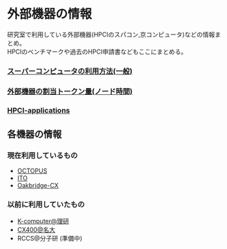 # 外部機器の情報

研究室で利用している外部機器(HPCIのスパコン,京コンピュータ)などの情報まとめ。  
HPCIのベンチマークや過去のHPCI申請書などもここにまとめる。  

### [スーパーコンピュータの利用方法(一般)](https://github.com/mtbys-lab/hpc-intro)
### [外部機器の割当トークン量(ノード時間)](https://github.com/mtbys-lab/Docs_pin_rpstry/tree/master/HPCI_Token)
### [HPCI-applications](https://github.com/mtbys-lab/HPCI-applications)

## 各機器の情報

### 現在利用しているもの
- [OCTOPUS](https://github.com/mtbys-lab/octopus)
- [ITO](https://github.com/mtbys-lab/ito)
- [Oakbridge-CX](https://github.com/mtbys-lab/Oakbridge-CX)

### 以前に利用していたもの
- [K-computer@理研](https://github.com/mtbys-lab/K-computer)
- [CX400@名大](https://github.com/mtbys-lab/cx400)
- RCCS@分子研 (準備中)

